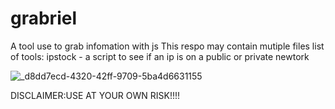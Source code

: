 # grabriel
A tool use to grab infomation with js
This respo may contain mutiple files 
list of tools:
ipstock - a script to see if an ip is on a public or private newtork


![_d8dd7ecd-4320-42ff-9709-5ba4d6631155](https://github.com/seandadonntech/grabriel/assets/72393350/3a2d91c5-268c-4de1-a1b2-3dde6bbf8a47)

DISCLAIMER:USE AT YOUR OWN RISK!!!!
